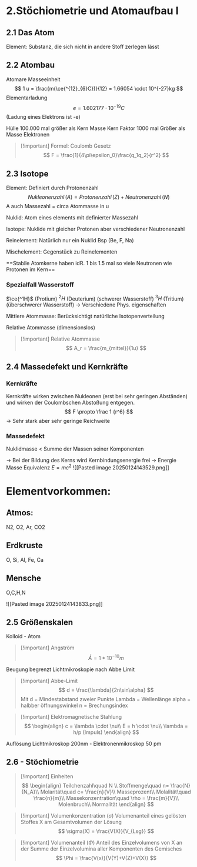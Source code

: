 
# 2.Stöchiometrie und Atomaufbau I
## 2.1 Das Atom
Element: Substanz, die sich nicht in andere Stoff zerlegen lässt

## 2.2 Atombau
Atomare Masseeinheit
$$
1 u = \frac{m(\ce{^{12}_{6}C})}{12} = 1.66054 \cdot 10^{-27}kg
$$
Elementarladung
$$
e = 1.602177\cdot 10^{-19}C
$$
(Ladung eines Elektrons ist -e)

Hülle 100.000 mal größer als Kern
Masse Kern Faktor 1000 mal Größer als Masse Elektronen

>[!important] Formel: Coulomb Gesetz
>$$
>F = \frac{1}{4\pi\epsilon_0}\frac{q_1q_2}{r^2}
>$$

## 2.3 Isotope
Element: Definiert durch Protonenzahl
$$
Nukleonenzahl\, (A) = Protonenzahl\, (Z) + Neutronenzahl\, (N)
$$
A auch Massezahl = circa Atommasse in u

Nuklid:
Atom eines elements mit definierter Massezahl

Isotope:
Nuklide mit gleicher Protonen aber verschiedener Neutronenzahl

Reinelement:
Natürlich nur ein Nuklid
Bsp (Be, F, Na)

Mischelement:
Gegenstück zu Reinelementen

==Stabile Atomkerne haben idR. 1 bis 1.5 mal so viele Neutronen wie Protonen im Kern== 
### Spezialfall Wasserstoff
$\ce{^1H}$ (Protium)
$^2H$ (Deuterium) (schwerer Wasserstoff)
$^3H$ (Tritium) (überschwerer Wasserstoff)
-> Verschiedene Phys. eigenschaften


Mittlere Atommasse:
Berücksichtigt natürliche Isotopenverteilung

Relative Atommasse (dimensionslos)

>[!important] Relative Atommasse
>$$
>A_r = \frac{m_{mittel}}{1u}
>$$
## 2.4 Massedefekt und Kernkräfte
### Kernkräfte
Kernkräfte wirken zwischen Nukleonen (erst bei sehr geringen Abständen) und wirken der Coulombschen Abstoßung entgegen.
$$
F \propto \frac 1 {r^6}
$$
-> Sehr stark aber sehr geringe Reichweite

### Massedefekt
Nuklidmasse < Summe der Massen seiner Komponenten

-> Bei der Bildung des Kerns wird Kernbindungsenergie frei
-> Energie Masse Equivalenz $E=mc^2$
![[Pasted image 20250124143529.png]]


# Elementvorkommen:

## Atmos:
N2, O2, Ar, CO2


## Erdkruste
O, Si, Al, Fe, Ca

## Mensche
O,C,H,N

![[Pasted image 20250124143833.png]]


## 2.5 Größenskalen
Kolloid - Atom

>[!important] Angström
>$$
>Å = 1 * 10^{-10}m
>$$

Beugung begrenzt Lichtmikroskopie nach Abbe Limit
>[!important] Abbe-Limit
>$$
>d = \frac{\lambda}{2n\sin\alpha}
>$$
>Mit d = Mindestabstand zweier Punkte
>Lambda = Wellenlänge
>alpha = halbber öffnungswinkel
>n = Brechungsindex

>[!important] Elektromagnetische Stahlung
>$$
>\begin{align}
> c = \lambda \cdot \nu\\
> E = h \cdot \nu\\
> \lambda = h/p (Impuls)
> \end{align}
> $$

Auflösung Lichtmikroskop 200nm - Elektronenmikroskop 50 pm

## 2.6 - Stöchiometrie
>[!important] Einheiten
>$$
>\begin{align}
>Teilchenzahl\quad N \\
>Stoffmenge\quad n= \frac{N}{N_A}\\ 
>Molarität\quad c= \frac{n}{V}\\
>Masseprozent\\
>Molalität\quad \frac{n}{m}\\
>Massekonzentration\quad \rho = \frac{m}{V}\\
>Molenbruch\\
>Normalität 
>\end{align}
>$$

>[!important] Volumenkonzentration ($\sigma$)
>Volumenanteil eines gelösten Stoffes X am Gesamtvolumen der Lösung
>$$
>\sigma(X) = \frac{V(X)}{V_{Lsg}}
>$$

>[!important] Volumenanteil ($\Phi$)
>Anteil des Einzelvolumens von X an der Summe der Einzelvolumina aller Komponenten des Gemisches
>$$
>\Phi = \frac{V(x)}{V(Y)+V(Z)+V(X)}
>$$

